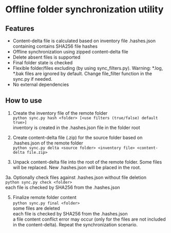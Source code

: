 # Offline folder synchronization utility
## Features
* Content-delta file is calculated based on inventory file .hashes.json containing contains SHA256 file hashes
* Offline synchronization using zipped content-delta file
* Delete absent files is supported
* Final folder state is checked 
* Flexible folder/files excluding (by using sync_filters.py).
	Warning: *.log, *.bak files are ignored by default. Change file_filter function in the sync.py if needed.
* No external dependencies

## How to use

1. Create the inventory file of the remote folder<br>
`python sync.py hash <folder> [<use filters (true/false) default true>]`<br>
inventory is created in the .hashes.json file in the folder root

2. Create content-delta file (.zip) for the source folder based on .hashes.json of the remote folder<br>
`python sync.py delta <source folder> <inventory file> <content-delta file.zip>`<br>
 
3. Unpack content-delta file into the root of the remote folder. Some files will be replaced. New .hashes.json will be placed in the root.

3a. Optionally check files against .hashes.json without file deletion<br>
`python sync.py check <folder>`<br>
each file is checked by SHA256 from the .hashes.json

5. Finalize remote folder content<br>
`python sync.py final <folder>`<br>
some files are deleted
<br>each file is checked by SHA256 from the .hashes.json
<br>a file content conflict error may occur (only for the files are not included in the content-delta). Repeat the synchronization scenario.

